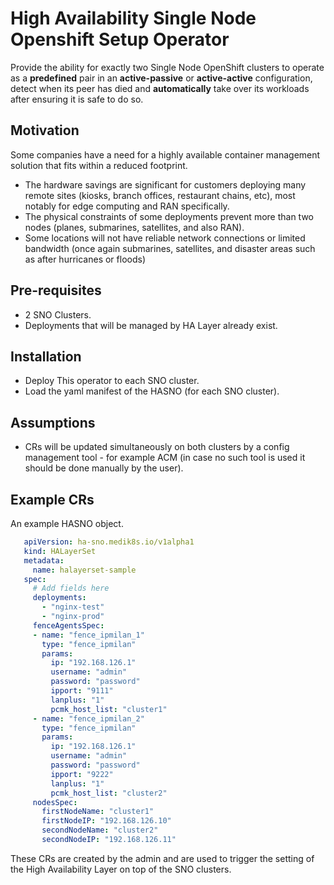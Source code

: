 # High Availability Single Node Openshift Setup Operator

Provide the ability for exactly two Single Node OpenShift clusters to operate as a **predefined** pair in an **active-passive** or **active-active** configuration, detect when its peer has died and **automatically** take over its workloads after ensuring it is safe to do so.

## Motivation

Some companies have a need for a highly available container management solution that fits within a reduced footprint.
- The hardware savings are significant for customers deploying many remote sites (kiosks, branch offices, restaurant chains, etc), most notably for edge computing and RAN specifically.
- The physical constraints of some deployments prevent more than two nodes (planes, submarines, satellites, and also RAN).
- Some locations will not have reliable network connections or limited bandwidth (once again submarines, satellites, and disaster areas such as after hurricanes or floods)

## Pre-requisites
* 2 SNO Clusters.
* Deployments that will be managed by HA Layer already exist.

## Installation
* Deploy This operator to each SNO cluster.
* Load the yaml manifest of the HASNO (for each SNO cluster).

## Assumptions
* CRs will be updated simultaneously on both clusters by a config management tool - for example ACM (in case no such tool is used it should be done manually by the user).

## Example CRs
An example HASNO object.
```yaml
   apiVersion: ha-sno.medik8s.io/v1alpha1
   kind: HALayerSet
   metadata:
     name: halayerset-sample
   spec:
     # Add fields here
     deployments:
       - "nginx-test"
       - "nginx-prod"
     fenceAgentsSpec:
     - name: "fence_ipmilan_1"
       type: "fence_ipmilan"
       params:
         ip: "192.168.126.1"
         username: "admin"
         password: "password"
         ipport: "9111"
         lanplus: "1"
         pcmk_host_list: "cluster1"
     - name: "fence_ipmilan_2"
       type: "fence_ipmilan"
       params:
         ip: "192.168.126.1"
         username: "admin"
         password: "password"
         ipport: "9222"
         lanplus: "1"
         pcmk_host_list: "cluster2"
     nodesSpec:
       firstNodeName: "cluster1"
       firstNodeIP: "192.168.126.10"
       secondNodeName: "cluster2"
       secondNodeIP: "192.168.126.11"
```
These CRs are created by the admin and are used to trigger the setting of the High Availability Layer on top of the SNO clusters.
